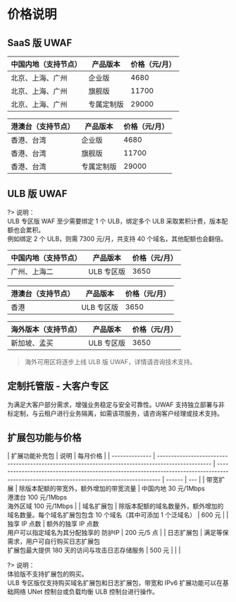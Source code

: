 # 价格说明

## SaaS 版 UWAF

| 中国内地（支持节点） | 产品版本   | 价格（元/月） |
| -------------------- | ---------- | ------------- |
| 北京、上海、广州     | 企业版     | 4680          |
| 北京、上海、广州     | 旗舰版     | 11700         |
| 北京、上海、广州     | 专属定制版 | 29000         |

| 港澳台（支持节点） | 产品版本   | 价格（元/月） |
| ------------------ | ---------- | ------------- |
| 香港、台湾         | 企业版     | 4680          |
| 香港、台湾         | 旗舰版     | 11700         |
| 香港、台湾         | 专属定制版 | 29000         |

## ULB 版 UWAF

?> 说明：  
ULB 专区版 WAF 至少需要绑定 1 个 ULB，绑定多个 ULB 采取累积计费，版本配额也会累积。  
例如绑定 2 个 ULB，则需 7300 元/月，共支持 40 个域名，其他配额也会翻倍。

| 中国内地（支持节点） | 产品版本   | 价格（元/月） |
| -------------------- | ---------- | ------------- |
| 广州、上海二         | ULB 专区版 | 3650          |

| 港澳台（支持节点） | 产品版本   | 价格（元/月） |
| ------------------ | ---------- | ------------- |
| 香港               | ULB 专区版 | 3650          |

| 海外版本（支持节点） | 产品版本   | 价格（元/月） |
| -------------------- | ---------- | ------------- |
| 新加坡、孟买         | ULB 专区版 | 3650          |

> 海外可用区将逐步上线 ULB 版 UWAF，详情请咨询技术支持。

## 定制托管版 - 大客户专区

为满足大客户部分需求，增强业务稳定与安全可靠性。UWAF 支持独立部署与非标定制，与云租户进行业务隔离，如需该项服务，请咨询客户经理或技术支持。

<div id="扩展包功能"></div>

## 扩展包功能与价格

| 扩展功能补充包 | 说明                                                                                              | 每月价格                                                                                                                                 |
| -------------- | ------------------------------------------------------------------------------------------------- | ---------------------------------------------------------------------------------------------------------------------------------------- | ------ | --- |
| 带宽扩展       | 除版本配额的带宽外，额外增加的带宽流量                                                            | 中国内地 30 元/1Mbps<br>港澳台 100 元/1Mbps <br> 海外区域 100 元/1Mbps                                                                   |
| 域名扩展包     | 除版本配额的域名数量外，额外增加的域名数量。每个域名扩展包包含 10 个域名（其中可添加 1 个泛域名） | 600 元                                                                                                                                   |
| 独享 IP 点数   | 额外的独享 IP 点数<br>用户可以指定域名为其分配独享的 防护IP                                      | 200 元/5 点                                                                                                                              |
| 日志扩展包     | 满足等保需求，用户可自行购买日志扩展包<br>扩展包最大提供 180 天的访问与攻击日志存储服务           | 500 元                                                                                                                                   |
| <!--           | IPv6                                                                                              | 目前支持区域：IPV6-广东 <br>用户可以在购买界面 IPv6 一栏选择“IPV6-广东”。IPv6 开通后，在添加域名时可以选择对应 IPv6 节点，进行配置部署。 | 850 元 | --> |

?> 说明：  
体验版不支持扩展包的购买。  
ULB 专区版仅支持购买域名扩展包和日志扩展包，带宽和 IPv6 扩展功能可以在基础网络 UNet 控制台或负载均衡 ULB 控制台进行操作。
